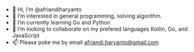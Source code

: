 - 👋 Hi, I’m @afriandiharyanto
- 👀 I’m interested in general programming, solving algorithm.
- 🌱 I’m currently learning Go and Python
- 💞️ I’m looking to collaborate on my prefered languages Kotlin, Go, and JavaScript
- 📫 Please poke me by email afriandi.haryanto@gmail.com

<!---
afriandiharyanto/afriandiharyanto is a ✨ special ✨ repository because its `README.md` (this file) appears on your GitHub profile.
You can click the Preview link to take a look at your changes.
--->
